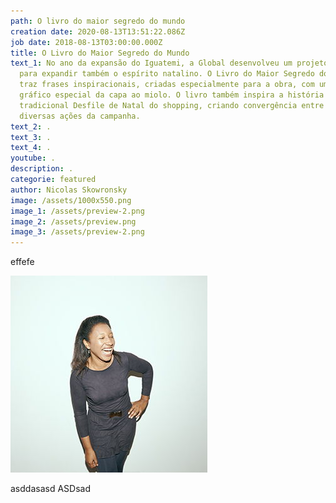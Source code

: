 ```yaml
---
path: O livro do maior segredo do mundo
creation date: 2020-08-13T13:51:22.086Z
job date: 2018-08-13T03:00:00.000Z
title: O Livro do Maior Segredo do Mundo
text_1: No ano da expansão do Iguatemi, a Global desenvolveu um projeto especial
  para expandir também o espírito natalino. O Livro do Maior Segredo do Mundo
  traz frases inspiracionais, criadas especialmente para a obra, com um projeto
  gráfico especial da capa ao miolo. O livro também inspira a história do
  tradicional Desfile de Natal do shopping, criando convergência entre as
  diversas ações da campanha.
text_2: .
text_3: .
text_4: .
youtube: .
description: .
categorie: featured
author: Nicolas Skowronsky
image: /assets/1000x550.png
image_1: /assets/preview-2.png
image_2: /assets/preview.png
image_3: /assets/preview-2.png
---
```

effefe

![cesco](/assets/10-maria-dornelles.jpg "cescp")

asddasasd
ASDsad

